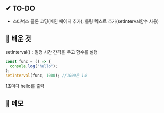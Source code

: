 ## ✔ TO-DO

- 스타벅스 클론 코딩(메인 페이지 추가), 롤링 텍스트 추가(setInterval함수 사용)

## 💾 배운 것

setInterval() : 일정 시간 간격을 두고 함수를 실행

```javascript
const func = () => {
  console.log("hello");
};
setInterval(func, 1000); //1000은 1초
```

1초마다 hello를 출력

## 📝 메모
